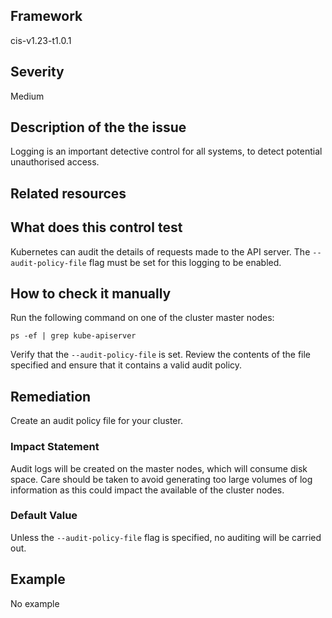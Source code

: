 ## Framework
cis-v1.23-t1.0.1
 
## Severity
Medium

## Description of the the issue
Logging is an important detective control for all systems, to detect potential unauthorised access.
 
## Related resources

## What does this control test
Kubernetes can audit the details of requests made to the API server. The `--audit-policy-file` flag must be set for this logging to be enabled.
 
## How to check it manually
Run the following command on one of the cluster master nodes:

 
```
ps -ef | grep kube-apiserver

```
 Verify that the `--audit-policy-file` is set. Review the contents of the file specified and ensure that it contains a valid audit policy.
## Remediation
Create an audit policy file for your cluster.
 
### Impact Statement
Audit logs will be created on the master nodes, which will consume disk space. Care should be taken to avoid generating too large volumes of log information as this could impact the available of the cluster nodes.
### Default Value
Unless the `--audit-policy-file` flag is specified, no auditing will be carried out.
## Example
No example
